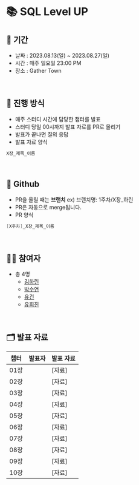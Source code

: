 # 📚 SQL Level UP


## 📅 기간
- 날짜 : 2023.08.13(일) ~ 2023.08.27(일)
- 시간 : 매주 일요일 23:00 PM
- 장소 : Gather Town

<br>

## 📜 진행 방식

- 매주 스터디 시간에 담당한 챕터를 발표
- 스터디 당일 00시까지 발표 자료를 PR로 올리기 
- 발표가 끝나면 질의 응답
- 발표 자료 양식
```java
X장_제목_이름
```

<br>

## 🐙 Github

- PR을 올릴 때는 **브랜치** ex) 브랜치명: 1주차/X장_하린
- PR은 자동으로 merge됩니다.
- PR 양식
```java
[X주차]_X장_제목_이름
```


<br>

## 🙋🏻 참여자

- 총 4명
  - [김하린](https://github.com/kimhalin)
  - [박수연](https://github.com/PARK-Su-yeon)
  - [유건](https://github.com/youKeon)
  - [유희진](https://github.com/yu-heejin)

<br>

## 🗂️ 발표 자료

| 챕터  | 발표자 | 발표 자료 |
|-----|-----|-------|
| 01장 |  | [자료]
| 02장 |  | [자료]
| 03장 |  | [자료]
| 04장 |  | [자료]
| 05장 |  | [자료]
| 06장 |  | [자료]
| 07장 |  | [자료]
| 08장 |  | [자료]
| 09장 |  | [자료]
| 10장 |  | [자료]
